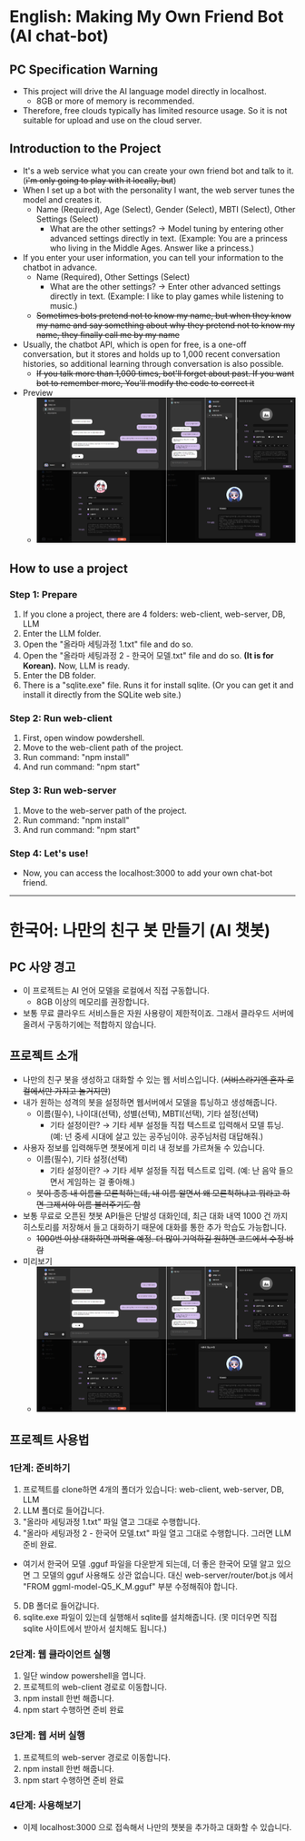 # English: Making My Own Friend Bot (AI chat-bot)
## PC Specification Warning
* This project will drive the AI language model directly in localhost.
  * 8GB or more of memory is recommended.
* Therefore, free clouds typically has limited resource usage. So it is not suitable for upload and use on the cloud server.

## Introduction to the Project
* It's a web service what you can create your own friend bot and talk to it. (~~i'm only going to play with it locally, but~~)
* When I set up a bot with the personality I want, the web server tunes the model and creates it.
  * Name (Required), Age (Select), Gender (Select), MBTI (Select), Other Settings (Select)
    * What are the other settings? → Model tuning by entering other advanced settings directly in text. (Example: You are a princess who living in the Middle Ages. Answer like a princess.)
* If you enter your user information, you can tell your information to the chatbot in advance.
  * Name (Required), Other Settings (Select)
    * What are the other settings? → Enter other advanced settings directly in text. (Example: I like to play games while listening to music.)
  * ~~Sometimes bots pretend not to know my name, but when they know my name and say something about why they pretend not to know my name, they finally call me by my name~~
* Usually, the chatbot API, which is open for free, is a one-off conversation, but it stores and holds up to 1,000 recent conversation histories, so additional learning through conversation is also possible.
  * ~~If you talk more than 1,000 times, bot'll forget about past. If you want bot to remember more, You'll modify the code to correct it~~
* Preview
  * ![Preview](https://github.com/TIRANO-ym/my-chatbot/blob/master/preview.png)

## How to use a project
### Step 1: Prepare
1. If you clone a project, there are 4 folders: web-client, web-server, DB, LLM
2. Enter the LLM folder.
3. Open the "올라마 세팅과정 1.txt" file and do so.
4. Open the "올라마 세팅과정 2 - 한국어 모델.txt" file and do so. **(It is for Korean).** Now, LLM is ready.
5. Enter the DB folder.
6. There is a "sqlite.exe" file. Runs it for install sqlite. (Or you can get it and install it directly from the SQLite web site.)
### Step 2: Run web-client
1. First, open window powdershell.
2. Move to the web-client path of the project.
3. Run command: "npm install"
4. And run command: "npm start"
### Step 3: Run web-server
1. Move to the web-server path of the project.
2. Run command: "npm install"
3. And run command: "npm start"
### Step 4: Let's use!
* Now, you can access the localhost:3000 to add your own chat-bot friend.

---

# 한국어: 나만의 친구 봇 만들기 (AI 챗봇)
## PC 사양 경고
* 이 프로젝트는 AI 언어 모델을 로컬에서 직접 구동합니다.
  * 8GB 이상의 메모리를 권장합니다.
* 보통 무료 클라우드 서비스들은 자원 사용량이 제한적이죠. 그래서 클라우드 서버에 올려서 구동하기에는 적합하지 않습니다.

## 프로젝트 소개
* 나만의 친구 봇을 생성하고 대화할 수 있는 웹 서비스입니다. (~~서비스라기엔 혼자 로컬에서만 가지고 놀거지만~~)
* 내가 원하는 성격의 봇을 설정하면 웹서버에서 모델을 튜닝하고 생성해줍니다.
  * 이름(필수), 나이대(선택), 성별(선택), MBTI(선택), 기타 설정(선택)
    * 기타 설정이란? → 기타 세부 설정들 직접 텍스트로 입력해서 모델 튜닝. (예: 넌 중세 시대에 살고 있는 공주님이야. 공주님처럼 대답해줘.)
* 사용자 정보를 입력해두면 챗봇에게 미리 내 정보를 가르쳐둘 수 있습니다.
  * 이름(필수), 기타 설정(선택)
    * 기타 설정이란? → 기타 세부 설정들 직접 텍스트로 입력. (예: 난 음악 들으면서 게임하는 걸 좋아해.)
  * ~~봇이 종종 내 이름을 모른척하는데, 내 이름 알면서 왜 모른척하냐고 뭐라고 하면 그제서야 이름 불러주기도 함~~
* 보통 무료로 오픈된 챗봇 API들은 단발성 대화인데, 최근 대화 내역 1000 건 까지 히스토리를 저장해서 들고 대화하기 때문에 대화를 통한 추가 학습도 가능합니다.
  * ~~1000번 이상 대화하면 까먹을 예정. 더 많이 기억하길 원하면 코드에서 수정 바람~~
* 미리보기
  * ![미리보기](https://github.com/TIRANO-ym/my-chatbot/blob/master/preview.png)

## 프로젝트 사용법
### 1단계: 준비하기
1. 프로젝트를 clone하면 4개의 폴더가 있습니다: web-client, web-server, DB, LLM
2. LLM 폴더로 들어갑니다.
3. "올라마 세팅과정 1.txt" 파일 열고 그대로 수행합니다.
4. "올라마 세팅과정 2 - 한국어 모델.txt" 파일 열고 그대로 수행합니다. 그러면 LLM 준비 완료.
 * 여기서 한국어 모델 .gguf 파일을 다운받게 되는데, 더 좋은 한국어 모델 알고 있으면 그 모델의 gguf 사용해도 상관 없습니다. 대신 web-server/router/bot.js 에서 "FROM ggml-model-Q5_K_M.gguf" 부분 수정해줘야 합니다.
5. DB 폴더로 들어갑니다.
6. sqlite.exe 파일이 있는데 실행해서 sqlite를 설치해줍니다. (못 미더우면 직접 sqlite 사이트에서 받아서 설치해도 됩니다.)
### 2단계: 웹 클라이언트 실행
1. 일단 window powershell을 엽니다.
2. 프로젝트의 web-client 경로로 이동합니다.
3. npm install 한번 해줍니다.
4. npm start 수행하면 준비 완료
### 3단계: 웹 서버 실행
1. 프로젝트의 web-server 경로로 이동합니다.
2. npm install 한번 해줍니다.
3. npm start 수행하면 준비 완료
### 4단계: 사용해보기
* 이제 localhost:3000 으로 접속해서 나만의 챗봇을 추가하고 대화할 수 있습니다.
